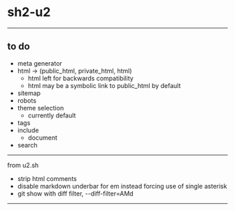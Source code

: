 # sh2-u2

---

## to do ##

- meta generator
- html -> (public_html, private_html, html)
  + html left for backwards compatibility
  + html may be a symbolic link to public_html by default
- sitemap
- robots
- theme selection
  + currently default
- tags
- include
  + document
- search

---

from u2.sh

- strip html comments
- disable markdown underbar for em instead forcing use of single asterisk
- git show with diff filter, --diff-filter=AMd

---
